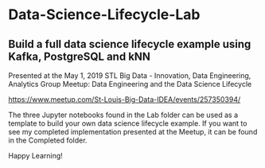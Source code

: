 # Data-Science-Lifecycle-Lab
## Build a full data science lifecycle example using Kafka, PostgreSQL and kNN

Presented at the May 1, 2019 STL Big Data - Innovation, Data Engineering, Analytics Group Meetup: 
Data Engineering and the Data Science Lifecycle

https://www.meetup.com/St-Louis-Big-Data-IDEA/events/257350394/

The three Jupyter notebooks found in the Lab folder can be used as a template to build your own data science lifecycle example. If you want to see my completed implementation presented at the Meetup, it can be found in the Completed folder.

Happy Learning!
